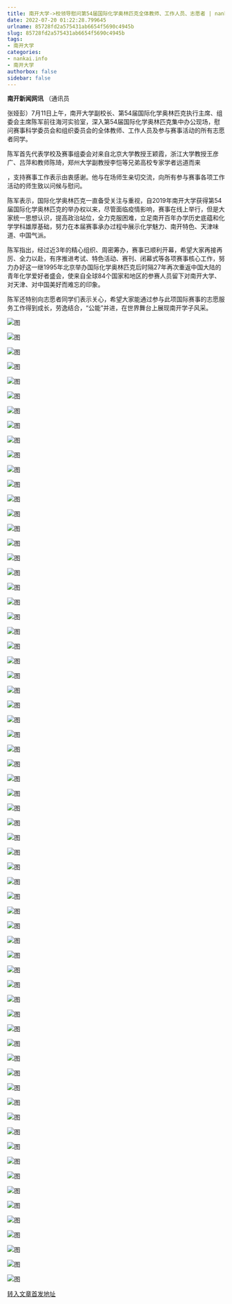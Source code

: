 ```yaml
---
title: 南开大学->校领导慰问第54届国际化学奥林匹克全体教师、工作人员、志愿者 | nankai.info
date: 2022-07-20 01:22:28.799645
urlname: 85728fd2a575431ab6654f5690c4945b
slug: 85728fd2a575431ab6654f5690c4945b
tags: 
- 南开大学
categories:
- nankai.info
- 南开大学
authorbox: false
sidebar: false
---
```

**南开新闻网讯** （通讯员

张娅彭）7月11日上午，南开大学副校长、第54届国际化学奥林匹克执行主席、组委会主席陈军前往海河实验室，深入第54届国际化学奥林匹克集中办公现场，慰问赛事科学委员会和组织委员会的全体教师、工作人员及参与赛事活动的所有志愿者同学。

陈军首先代表学校及赛事组委会对来自北京大学教授王颖霞，浙江大学教授王彦广、吕萍和教师陈琦，郑州大学副教授李恺等兄弟高校专家学者远道而来
<!--more-->
，支持赛事工作表示由衷感谢。他与在场师生亲切交流，向所有参与赛事各项工作活动的师生致以问候与慰问。

陈军表示，国际化学奥林匹克一直备受关注与重视，自2019年南开大学获得第54届国际化学奥林匹克的举办权以来，尽管面临疫情影响，赛事在线上举行，但是大家统一思想认识，提高政治站位，全力克服困难，立足南开百年办学历史底蕴和化学学科雄厚基础，努力在本届赛事承办过程中展示化学魅力、南开特色、天津味道、中国气派。

陈军指出，经过近3年的精心组织、周密筹办，赛事已顺利开幕，希望大家再接再厉、全力以赴，有序推进考试、特色活动、赛刊、闭幕式等各项赛事核心工作，努力办好这一继1995年北京举办国际化学奥林匹克后时隔27年再次重返中国大陆的青年化学爱好者盛会，使来自全球84个国家和地区的参赛人员留下对南开大学、对天津、对中国美好而难忘的印象。

陈军还特别向志愿者同学们表示关心，希望大家能通过参与此项国际赛事的志愿服务工作得到成长，劳逸结合，“公能”并进，在世界舞台上展现南开学子风采。

![图](http://news.nankai.edu.cn/ywsd/system/2022/07/12/g)

![图](http://news.nankai.edu.cn/ywsd/system/2022/07/12/p)

![图](http://news.nankai.edu.cn/ywsd/system/2022/07/12/j)

![图](http://news.nankai.edu.cn/ywsd/system/2022/07/12/)

![图](http://news.nankai.edu.cn/ywsd/system/2022/07/12/b)

![图](http://news.nankai.edu.cn/ywsd/system/2022/07/12/7)

![图](http://news.nankai.edu.cn/ywsd/system/2022/07/12/0)

![图](http://news.nankai.edu.cn/ywsd/system/2022/07/12/d)

![图](http://news.nankai.edu.cn/ywsd/system/2022/07/12/5)

![图](http://news.nankai.edu.cn/ywsd/system/2022/07/12/f)

![图](http://news.nankai.edu.cn/ywsd/system/2022/07/12/8)

![图](http://news.nankai.edu.cn/ywsd/system/2022/07/12/5)

![图](http://news.nankai.edu.cn/ywsd/system/2022/07/12/_)

![图](http://news.nankai.edu.cn/ywsd/system/2022/07/12/8)

![图](http://news.nankai.edu.cn/ywsd/system/2022/07/12/5)

![图](http://news.nankai.edu.cn/ywsd/system/2022/07/12/7)

![图](http://news.nankai.edu.cn/ywsd/system/2022/07/12/6)

![图](http://news.nankai.edu.cn/ywsd/system/2022/07/12/4)

![图](http://news.nankai.edu.cn/ywsd/system/2022/07/12/0)

![图](http://news.nankai.edu.cn/ywsd/system/2022/07/12/0)

![图](http://news.nankai.edu.cn/ywsd/system/2022/07/12/0)

![图](http://news.nankai.edu.cn/ywsd/system/2022/07/12/3)

![图](http://news.nankai.edu.cn/ywsd/system/2022/07/12/0)

![图](http://news.nankai.edu.cn/ywsd/system/2022/07/12/0)

![图](http://news.nankai.edu.cn/)

![图](http://news.nankai.edu.cn/ywsd/system/2022/07/12/7)

![图](http://news.nankai.edu.cn/ywsd/system/2022/07/12/6)

![图](http://news.nankai.edu.cn/ywsd/system/2022/07/12/4)

![图](http://news.nankai.edu.cn/)

![图](http://news.nankai.edu.cn/ywsd/system/2022/07/12/0)

![图](http://news.nankai.edu.cn/ywsd/system/2022/07/12/0)

![图](http://news.nankai.edu.cn/ywsd/system/2022/07/12/0)

![图](http://news.nankai.edu.cn/)

![图](http://news.nankai.edu.cn/ywsd/system/2022/07/12/3)

![图](http://news.nankai.edu.cn/ywsd/system/2022/07/12/0)

![图](http://news.nankai.edu.cn/ywsd/system/2022/07/12/0)

![图](http://news.nankai.edu.cn/)

![图](http://news.nankai.edu.cn/ywsd/system/2022/07/12/c)

![图](http://news.nankai.edu.cn/ywsd/system/2022/07/12/i)

![图](http://news.nankai.edu.cn/ywsd/system/2022/07/12/p)

![图](http://news.nankai.edu.cn/)

![图](http://news.nankai.edu.cn/ywsd/system/2022/07/12/n)

![图](http://news.nankai.edu.cn/ywsd/system/2022/07/12/c)

![图](http://news.nankai.edu.cn/ywsd/system/2022/07/12/)

![图](http://news.nankai.edu.cn/ywsd/system/2022/07/12/u)

![图](http://news.nankai.edu.cn/ywsd/system/2022/07/12/d)

![图](http://news.nankai.edu.cn/ywsd/system/2022/07/12/e)

![图](http://news.nankai.edu.cn/ywsd/system/2022/07/12/)

![图](http://news.nankai.edu.cn/ywsd/system/2022/07/12/i)

![图](http://news.nankai.edu.cn/ywsd/system/2022/07/12/a)

![图](http://news.nankai.edu.cn/ywsd/system/2022/07/12/k)

![图](http://news.nankai.edu.cn/ywsd/system/2022/07/12/n)

![图](http://news.nankai.edu.cn/ywsd/system/2022/07/12/a)

![图](http://news.nankai.edu.cn/ywsd/system/2022/07/12/n)

![图](http://news.nankai.edu.cn/ywsd/system/2022/07/12/)

![图](http://news.nankai.edu.cn/ywsd/system/2022/07/12/s)

![图](http://news.nankai.edu.cn/ywsd/system/2022/07/12/w)

![图](http://news.nankai.edu.cn/ywsd/system/2022/07/12/e)

![图](http://news.nankai.edu.cn/ywsd/system/2022/07/12/n)

![图](http://news.nankai.edu.cn/)

![图](http://news.nankai.edu.cn/)

![图](http://news.nankai.edu.cn/ywsd/system/2022/07/12/:)

![图](http://news.nankai.edu.cn/ywsd/system/2022/07/12/p)

![图](http://news.nankai.edu.cn/ywsd/system/2022/07/12/t)

![图](http://news.nankai.edu.cn/ywsd/system/2022/07/12/t)

![图](http://news.nankai.edu.cn/ywsd/system/2022/07/12/h)

[转入文章首发地址](http://news.nankai.edu.cn/ywsd/system/2022/07/12/030052009.shtml)